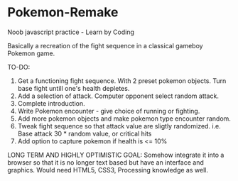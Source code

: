 Pokemon-Remake
==============

Noob javascript practice - Learn by Coding

Basically a recreation of the fight sequence in  a classical gameboy Pokemon game.

TO-DO:
1. Get a functioning fight sequence. With 2 preset pokemon objects. Turn base fight untill one's health depletes.
2. Add a selection of attack. Computer opponent select random attack.
3. Complete introduction.
4. Write Pokemon encounter - give choice of running or fighting.
5. Add more pokemon objects and make pokemon type encounter random.
6. Tweak fight sequence so that attack value are sligtly randomized. i.e. Base attack 30 * random value, or critical hits
7. Add option to capture pokemon if health is <= 10%


LONG TERM AND HIGHLY OPTIMISTIC GOAL:
Somehow integrate it into a browser so that it is no longer text based but have an interface and graphics.
Would need HTML5, CSS3, Processing knowledge as well.
